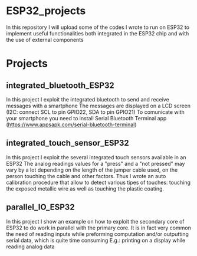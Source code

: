 # ESP32_projects
In this repository I will upload some of the codes I wrote to run on ESP32 to implement useful functionalities 
both integrated in the ESP32 chip and with the use of external components


# Projects

## integrated_bluetooth_ESP32
In this project I exploit the integrated bluetooth to send and receive messages with a smartphone
The messages are displayed on a LCD screen (I2C: connect SCL to pin GPIO22, SDA to pin GPIO21)
To comunicate with your smartphone you need to install Serial Bluetooth Terminal app (https://www.appsapk.com/serial-bluetooth-terminal)

## integrated_touch_sensor_ESP32
In this project I exploit the several integrated touch sensors available in an ESP32
The analog readings values for a "press" and a "not pressed" may vary by a lot depending on the length of the jumper cable used,
on the person touching the cable and other factors. Thus I wrote an auto calibration procedure that allow to detect 
various tipes of touches: touching the exposed metallic wire as well as touching the plastic coating.

## parallel_IO_ESP32
In this project I show an example on how to exploit the secondary core of ESP32 to do work in parallel with the primary core.
It is in fact very common the need of reading inputs while preforming computation and/or outputting serial data, which is quite time consuming
E.g.: printing on a display while reading analog data